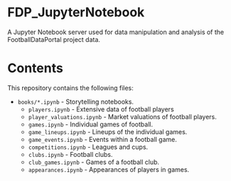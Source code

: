 # FDP_JupyterNotebook
A Jupyter Notebook server used for data manipulation and analysis of the FootballDataPortal project data.


# Contents
This repository contains the following files:
* `books/*.ipynb` - Storytelling notebooks.
    * `players.ipynb` - Extensive data of football players
    * `player_valuations.ipynb` - Market valuations of football players.
    * `games.ipynb` - Individual games of football.
    * `game_lineups.ipynb` - Lineups of the individual games.
    * `game_events.ipynb` - Events within a football game.
    * `competitions.ipynb` - Leagues and cups.
    * `clubs.ipynb` - Football clubs.
    * `club_games.ipynb` - Games of a football club.
    * `appearances.ipynb` - Appearances of players in games.
